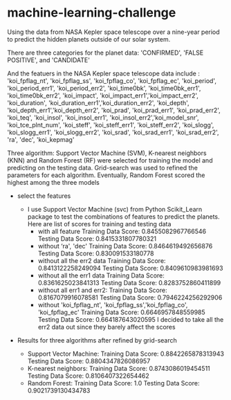 # machine-learning-challenge

Using the data from NASA Kepler space telescope over a nine-year period to predict the hidden planets outside of our solar system.

There are three categories for the planet data: 'CONFIRMED', 'FALSE POSITIVE', and 'CANDIDATE'

And the featuers in the NASA Kepler space telescope data include : 'koi_fpflag_nt', 'koi_fpflag_ss', 'koi_fpflag_co',   'koi_fpflag_ec', 'koi_period', 'koi_period_err1', 'koi_period_err2', 'koi_time0bk', 'koi_time0bk_err1', 'koi_time0bk_err2', 'koi_impact', 'koi_impact_err1','koi_impact_err2', 'koi_duration', 'koi_duration_err1','koi_duration_err2', 'koi_depth', 'koi_depth_err1','koi_depth_err2', 'koi_prad', 'koi_prad_err1', 'koi_prad_err2',
'koi_teq', 'koi_insol', 'koi_insol_err1', 'koi_insol_err2','koi_model_snr', 'koi_tce_plnt_num', 'koi_steff', 'koi_steff_err1', 'koi_steff_err2', 'koi_slogg', 'koi_slogg_err1', 'koi_slogg_err2', 'koi_srad', 'koi_srad_err1', 'koi_srad_err2', 'ra', 'dec',
'koi_kepmag'

Three algorithm: Support Vector Machine (SVM), K-nearest neighbors (KNN) and Random Forest (RF) were selected for training the model and predicting on the testing data. Grid-search was used to refined the parameters for each algorithm. Eventually, Random Forest scored the highest among the three models 

* select the features
  * I use Support Vector Machine (svc) from Python Scikit_Learn package to test the combinations of features to predict the planets. Here are list of scores for training and testing data
     * with all feature
        Training Data Score: 0.8455082967766546
        Testing Data Score: 0.8415331807780321
    * without ‘ra', 'dec'
        Training Data Score: 0.8464619492656876
        Testing Data Score: 0.830091533180778
    * without all the err2 data
        Training Data Score: 0.8413122258249094
        Testing Data Score: 0.8409610983981693
    * without all the err1 data
         Training Data Score: 0.8361625023841313
         Testing Data Score: 0.8283752860411899
    * without all err1 and err2:
         Training Data Score: 0.8167079916078581
         Testing Data Score: 0.7946224256292906
    * without 'koi_fpflag_nt', 'koi_fpflag_ss','koi_fpflag_co', 'koi_fpflag_ec'
         Training Data Score: 0.6646957848559985
         Testing Data Score: 0.664187643020595
    I decided to take all the err2 data out since they barely affect the scores

* Results for three algorithms after refined by grid-search
  * Support Vector Machine:
    Training Data Score: 0.8842265878313943
    Testing Data Score: 0.8804347826086957
  * K-nearest neighbors:
    Training Data Score: 0.8743086019454511
    Testing Data Score: 0.8106407322654462
  * Random Forest:
    Training Data Score: 1.0
    Testing Data Score: 0.9021739130434783





